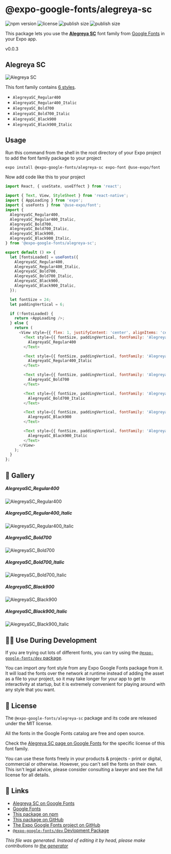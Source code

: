 # @expo-google-fonts/alegreya-sc

![npm version](https://flat.badgen.net/npm/v/@expo-google-fonts/alegreya-sc)
![license](https://flat.badgen.net/github/license/expo/google-fonts)
![publish size](https://flat.badgen.net/packagephobia/install/@expo-google-fonts/alegreya-sc)
![publish size](https://flat.badgen.net/packagephobia/publish/@expo-google-fonts/alegreya-sc)

This package lets you use the [**Alegreya SC**](https://fonts.google.com/specimen/Alegreya+SC) font family from [Google Fonts](https://fonts.google.com/) in your Expo app.

v0.0.3

## Alegreya SC

![Alegreya SC](./font-family.png)

This font family contains [6 styles](#gallery).

- `AlegreyaSC_Regular400`
- `AlegreyaSC_Regular400_Italic`
- `AlegreyaSC_Bold700`
- `AlegreyaSC_Bold700_Italic`
- `AlegreyaSC_Black900`
- `AlegreyaSC_Black900_Italic`

## Usage

Run this command from the shell in the root directory of your Expo project to add the font family package to your project
```sh
expo install @expo-google-fonts/alegreya-sc expo-font @use-expo/font
```

Now add code like this to your project
```js
import React, { useState, useEffect } from 'react';

import { Text, View, StyleSheet } from 'react-native';
import { AppLoading } from 'expo';
import { useFonts } from '@use-expo/font';
import {
  AlegreyaSC_Regular400,
  AlegreyaSC_Regular400_Italic,
  AlegreyaSC_Bold700,
  AlegreyaSC_Bold700_Italic,
  AlegreyaSC_Black900,
  AlegreyaSC_Black900_Italic,
} from '@expo-google-fonts/alegreya-sc';

export default () => {
  let [fontsLoaded] = useFonts({
    AlegreyaSC_Regular400,
    AlegreyaSC_Regular400_Italic,
    AlegreyaSC_Bold700,
    AlegreyaSC_Bold700_Italic,
    AlegreyaSC_Black900,
    AlegreyaSC_Black900_Italic,
  });

  let fontSize = 24;
  let paddingVertical = 6;

  if (!fontsLoaded) {
    return <AppLoading />;
  } else {
    return (
      <View style={{ flex: 1, justifyContent: 'center', alignItems: 'center' }}>
        <Text style={{ fontSize, paddingVertical, fontFamily: 'AlegreyaSC_Regular400' }}>
          AlegreyaSC_Regular400
        </Text>

        <Text style={{ fontSize, paddingVertical, fontFamily: 'AlegreyaSC_Regular400_Italic' }}>
          AlegreyaSC_Regular400_Italic
        </Text>

        <Text style={{ fontSize, paddingVertical, fontFamily: 'AlegreyaSC_Bold700' }}>
          AlegreyaSC_Bold700
        </Text>

        <Text style={{ fontSize, paddingVertical, fontFamily: 'AlegreyaSC_Bold700_Italic' }}>
          AlegreyaSC_Bold700_Italic
        </Text>

        <Text style={{ fontSize, paddingVertical, fontFamily: 'AlegreyaSC_Black900' }}>
          AlegreyaSC_Black900
        </Text>

        <Text style={{ fontSize, paddingVertical, fontFamily: 'AlegreyaSC_Black900_Italic' }}>
          AlegreyaSC_Black900_Italic
        </Text>
      </View>
    );
  }
};

```

## 🔡 Gallery

##### AlegreyaSC_Regular400
![AlegreyaSC_Regular400](./7449fd0507a0808ae452506eb8fb2fb46b4abe72f8f5d982b25c963ba93bc094.ttf.png)

##### AlegreyaSC_Regular400_Italic
![AlegreyaSC_Regular400_Italic](./6b36a9c6614f3cea8c2846f74b6823f8d3c5edd8a8b2319eccae142e3bb42738.ttf.png)

##### AlegreyaSC_Bold700
![AlegreyaSC_Bold700](./16e159f79c1929fa884f232e47d45cb0cc16a55a22b127359024868245f4a2d4.ttf.png)

##### AlegreyaSC_Bold700_Italic
![AlegreyaSC_Bold700_Italic](./6920f9042274d5d0b37753d233b86c7066a47d1cb94015d70ecbb9a76359faa7.ttf.png)

##### AlegreyaSC_Black900
![AlegreyaSC_Black900](./d591a36a0d78f0315b16c23983d84d6d8b4bbf8ea5b5879019cad423941d5990.ttf.png)

##### AlegreyaSC_Black900_Italic
![AlegreyaSC_Black900_Italic](./d312d023b86792b3a0f7cd9594498720cdb9feb7bec946d75a3f25f6580c19c7.ttf.png)


## 👩‍💻 Use During Development

If you are trying out lots of different fonts, you can try using the [`@expo-google-fonts/dev` package](https://github.com/expo/google-fonts/tree/master/font-packages/dev#readme).

You can import *any* font style from any Expo Google Fonts package from it. It will load the fonts
over the network at runtime instead of adding the asset as a file to your project, so it may take longer
for your app to get to interactivity at startup, but it is extremely convenient
for playing around with any style that you want.

## 📖 License

The `@expo-google-fonts/alegreya-sc` package and its code are released under the MIT license.

All the fonts in the Google Fonts catalog are free and open source.

Check the [Alegreya SC page on Google Fonts](https://fonts.google.com/specimen/Alegreya+SC) for the specific license of this font family.

You can use these fonts freely in your products & projects - print or digital, commercial or otherwise. However, you can't sell the fonts on their own. This isn't legal advice, please consider consulting a lawyer and see the full license for all details.

## 🔗 Links

- [Alegreya SC on Google Fonts](https://fonts.google.com/specimen/Alegreya+SC)
- [Google Fonts](https://fonts.google.com/)
- [This package on npm](https://www.npmjs.com/package/@expo-google-fonts/alegreya-sc)
- [This package on GitHub](https://github.com/expo/google-fonts/tree/master/font-packages/alegreya-sc)
- [The Expo Google Fonts project on GitHub](https://github.com/expo/google-fonts)
- [`@expo-google-fonts/dev` Devlopment Package](https://github.com/expo/google-fonts/tree/master/font-packages/dev)


*This file was generated. Instead of editing it by head, please make contributions to [the generator](https://github.com/expo/google-fonts/tree/master/packages/generator)*

